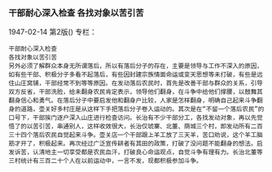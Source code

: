### 干部耐心深入检查  各找对象以苦引苦

1947-02-14
第2版()
专栏：

    干部耐心深入检查
    各找对象以苦引苦
    另外必须了解群众本身无所谓落后，所以有落后分子的存在，主要是领导与工作不深入的原因，如有些干部、积极分子多看不起落后，有些因封建宗族情面命运或变天思想等未打破，有些是远住山庄窝铺，干部经常不到等等原因。在发动落后农民时，首先是改善干部与群众的关系，引导双方反省，干部洗脸，给未翻身农民肯定表示，领导他们翻身，在斗争中给他们撑腰，以鼓舞其翻身信心和勇气。在落后分子中要启发他和翻身户比较，人家是怎样翻身，明确自己起来斗争翻身的道路，壶关好多村庄是从这样下手把落后分子卷入运动的。其次是在“不留一个落后农民”的口号下，干部挨门逐户深入山庄进行检查访问。长治有不少干部分工，各找发动对象，再以先觉悟了的以苦引苦，串通别人，这样收效很大，长治仅琥寨、北董、荫城三个村，即发动所有二百三十四个落后农民自觉起来斗争。壶关店一个干部跟上羊工放了三天羊，苦口劝说，这个羊工脑筋才开了，积极起来。再次经过广泛宣传耕者有其田的政策，打破了没问题不能翻身的想法。启发诉苦，认清地主一切享受都是农民血汗，打破良心命运观点，自觉斗争有理有力。长治北董等三村统计有三百二十个人在以前运动中，一言不发，现都积极参加斗争。
